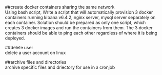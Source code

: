 ##create docker containers sharing the same network  
Using bash script, Write a script that will automatically provision 3 docker containers running kibana v6.4.2, nginx server, mysql server separately
on  each container. Solution should be prepared as only one script, which creates 3 docker images and run the containers from them. The 3 docker containers
should be able to ping each other regardless of where it is being deployed.

##delete user  
delete a user account on linux

##archive files and directories  
archive specific files and driectory for use in a cronjob
